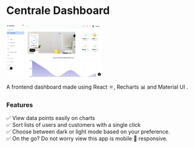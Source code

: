 # Centrale Dashboard

<img src="./src/data/DesktopSSLight.png" width="50%" alt="Desktop-screenshot">

A frontend dashboard made using React ⚛️, Recharts 📊 and Material UI .

### Features
✅ View data points easily on charts\
✅ Sort lists of users and customers with a single click\
✅ Choose between dark or light mode based on your preference.\
✅ On the go? Do not worry view this app is mobile 📱 responsive.

